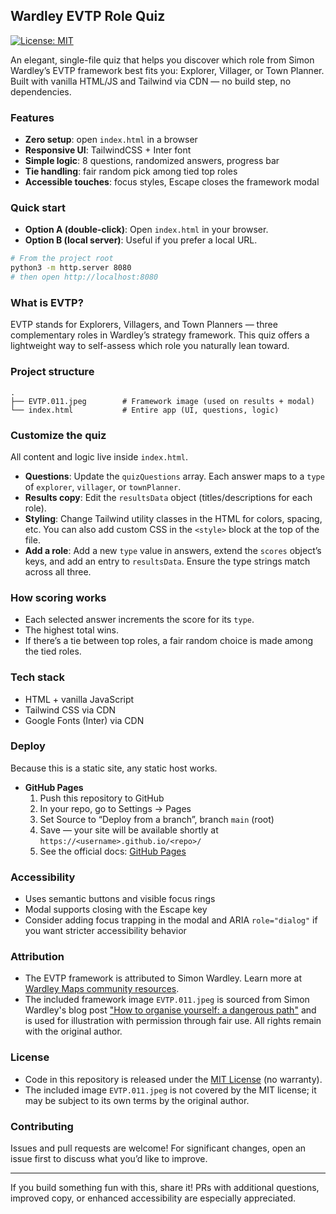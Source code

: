 ## Wardley EVTP Role Quiz

[![License: MIT](https://img.shields.io/badge/License-MIT-blue.svg)](./LICENSE)

An elegant, single-file quiz that helps you discover which role from Simon Wardley’s EVTP framework best fits you: Explorer, Villager, or Town Planner. Built with vanilla HTML/JS and Tailwind via CDN — no build step, no dependencies.

### Features
- **Zero setup**: open `index.html` in a browser
- **Responsive UI**: TailwindCSS + Inter font
- **Simple logic**: 8 questions, randomized answers, progress bar
- **Tie handling**: fair random pick among tied top roles
- **Accessible touches**: focus styles, Escape closes the framework modal

### Quick start
- **Option A (double-click)**: Open `index.html` in your browser.
- **Option B (local server)**: Useful if you prefer a local URL.

```bash
# From the project root
python3 -m http.server 8080
# then open http://localhost:8080
```

### What is EVTP?
EVTP stands for Explorers, Villagers, and Town Planners — three complementary roles in Wardley’s strategy framework. This quiz offers a lightweight way to self-assess which role you naturally lean toward.

### Project structure
```
.
├── EVTP.011.jpeg        # Framework image (used on results + modal)
└── index.html           # Entire app (UI, questions, logic)
```

### Customize the quiz
All content and logic live inside `index.html`.

- **Questions**: Update the `quizQuestions` array. Each answer maps to a `type` of `explorer`, `villager`, or `townPlanner`.
- **Results copy**: Edit the `resultsData` object (titles/descriptions for each role).
- **Styling**: Change Tailwind utility classes in the HTML for colors, spacing, etc. You can also add custom CSS in the `<style>` block at the top of the file.
- **Add a role**: Add a new `type` value in answers, extend the `scores` object’s keys, and add an entry to `resultsData`. Ensure the type strings match across all three.

### How scoring works
- Each selected answer increments the score for its `type`.
- The highest total wins.
- If there’s a tie between top roles, a fair random choice is made among the tied roles.

### Tech stack
- HTML + vanilla JavaScript
- Tailwind CSS via CDN
- Google Fonts (Inter) via CDN

### Deploy
Because this is a static site, any static host works.

- **GitHub Pages**
  1. Push this repository to GitHub
  2. In your repo, go to Settings → Pages
  3. Set Source to “Deploy from a branch”, branch `main` (root)
  4. Save — your site will be available shortly at `https://<username>.github.io/<repo>/`
  5. See the official docs: [GitHub Pages](https://docs.github.com/en/pages)

### Accessibility
- Uses semantic buttons and visible focus rings
- Modal supports closing with the Escape key
- Consider adding focus trapping in the modal and ARIA `role="dialog"` if you want stricter accessibility behavior

### Attribution
- The EVTP framework is attributed to Simon Wardley. Learn more at [Wardley Maps community resources](https://learnwardleymapping.com/).
- The included framework image `EVTP.011.jpeg` is sourced from Simon Wardley's blog post ["How to organise yourself: a dangerous path"](https://blog.gardeviance.org/2023/12/how-to-organise-yourself-dangerous-path.html) and is used for illustration with permission through fair use. All rights remain with the original author.

### License
- Code in this repository is released under the [MIT License](./LICENSE) (no warranty).
- The included image `EVTP.011.jpeg` is not covered by the MIT license; it may be subject to its own terms by the original author.

### Contributing
Issues and pull requests are welcome! For significant changes, open an issue first to discuss what you’d like to improve.

---

If you build something fun with this, share it! PRs with additional questions, improved copy, or enhanced accessibility are especially appreciated.
